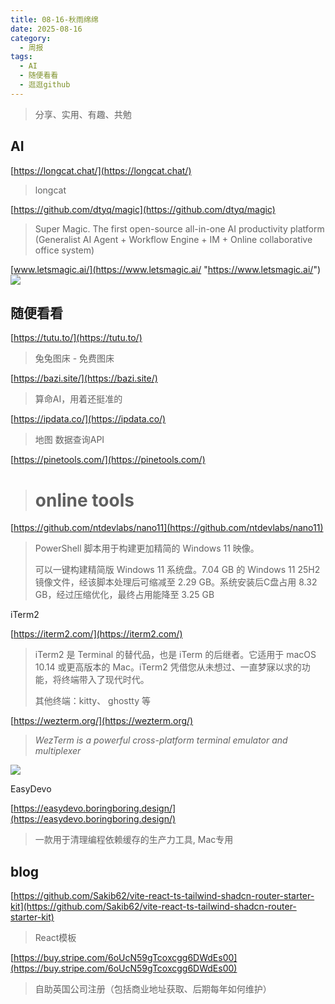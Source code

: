 ```yaml
---
title: 08-16-秋雨绵绵
date: 2025-08-16
category:
  - 周报
tags:
  - AI
  - 随便看看
  - 逛逛github
---
```


> 分享、实用、有趣、共勉


## AI

[https://longcat.chat/](https://longcat.chat/)
>longcat


[https://github.com/dtyq/magic](https://github.com/dtyq/magic)
>Super Magic. The first open-source all-in-one AI productivity platform (Generalist AI Agent + Workflow Engine + IM + Online collaborative office system)

[www.letsmagic.ai/](https://www.letsmagic.ai/ "https://www.letsmagic.ai/")
![](https://camo.githubusercontent.com/9786dec78aeb10829a68032a7d8ac3ff5a12082e04faff3a7d3f58330721206c/68747470733a2f2f7075626c69632d63646e2e6c6574736d616769632e61692f7374617469632f696d672f73757065722d6d616769632d6f70656e2d736f757263652d70726f6a656374732d656e2e706e673f763d3230323530383139)


## 随便看看

[https://tutu.to/](https://tutu.to/)
>兔兔图床 - 免费图床

[https://bazi.site/](https://bazi.site/)
>算命AI，用着还挺准的

[https://ipdata.co/](https://ipdata.co/)
>地图 数据查询API

[https://pinetools.com/](https://pinetools.com/)
># online tools


[https://github.com/ntdevlabs/nano11](https://github.com/ntdevlabs/nano11)
>PowerShell 脚本用于构建更加精简的 Windows 11 映像。
>
>可以一键构建精简版 Windows 11 系统盘。7.04 GB 的 Windows 11 25H2 镜像文件，经该脚本处理后可缩减至 2.29 GB。系统安装后C盘占用 8.32 GB，经过压缩优化，最终占用能降至 3.25 GB


iTerm2

[https://iterm2.com/](https://iterm2.com/)
>iTerm2 是 Terminal 的替代品，也是 iTerm 的后继者。它适用于 macOS 10.14 或更高版本的 Mac。iTerm2 凭借您从未想过、一直梦寐以求的功能，将终端带入了现代时代。
>
>其他终端：kitty、 ghostty 等


[https://wezterm.org/](https://wezterm.org/)
>_WezTerm is a powerful cross-platform terminal emulator and multiplexer_

![](https://wezterm.org/screenshots/wezterm-vday-screenshot.png)

EasyDevo

[https://easydevo.boringboring.design/](https://easydevo.boringboring.design/)
>一款用于清理编程依赖缓存的生产力工具, Mac专用





## blog

[https://github.com/Sakib62/vite-react-ts-tailwind-shadcn-router-starter-kit](https://github.com/Sakib62/vite-react-ts-tailwind-shadcn-router-starter-kit)
>React模板


[https://buy.stripe.com/6oUcN59gTcoxcgg6DWdEs00](https://buy.stripe.com/6oUcN59gTcoxcgg6DWdEs00)
>自助英国公司注册（包括商业地址获取、后期每年如何维护）

